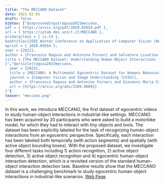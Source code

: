 ```yaml
---
title: "The MECCANO Dataset"
date: 2021-02-01
draft: false
bibtex: ["@inproceedings{ragusa2021meccano,
pdf = { https://arxiv.org/pdf/2010.05654.pdf },
url = { https://iplab.dmi.unict.it/MECCANO },
primaryclass = { cs.CV },
booktitle={IEEE Winter Conference on Application of Computer Vision (WACV)},
eprint = { 2010.05654 },
year = {2021},
author = {Francesco Ragusa and Antonino Furnari and Salvatore Livatino and Giovanni Maria Farinella},
title = {The MECCANO Dataset: Understanding Human-Object Interactions from Egocentric Videos in an Industrial-like Domain}
}","@article{ragusa2023meccano,
  year = {2023},
  title = {MECCANO: A Multimodal Egocentric Dataset for Humans Behavior Understanding in the Industrial-like Domain},
  journal = {Computer Vision and Image Understanding (CVIU)},
  author = {Francesco Ragusa and Antonino Furnari and Giovanni Maria Farinella},
  url = {https://arxiv.org/abs/2209.08691}
}"]
teaser: "meccano.png"
---
```



In this work, we introduce MECCANO, the first dataset of egocentric videos to study human-object interactions in industrial-like settings. MECCANO has been acquired by 20 participants who were asked to build a motorbike model, for which they had to interact with tiny objects and tools. The dataset has been explicitly labeled for the task of recognizing human-object interactions from an egocentric perspective. Specifically, each interaction has been labeled both temporally (with action segments) and spatially (with active object bounding boxes). With the proposed dataset, we investigate four different tasks including 1) action recognition, 2) active object detection, 3) active object recognition and 4) egocentric human-object interaction detection, which is a revisited version of the standard human-object interaction detection task. Baseline results show that the MECCANO dataset is a challenging benchmark to study egocentric human-object interactions in industrial-like scenarios.
<a href="https://iplab.dmi.unict.it/MECCANO/" target="_blank">Web Page</a>